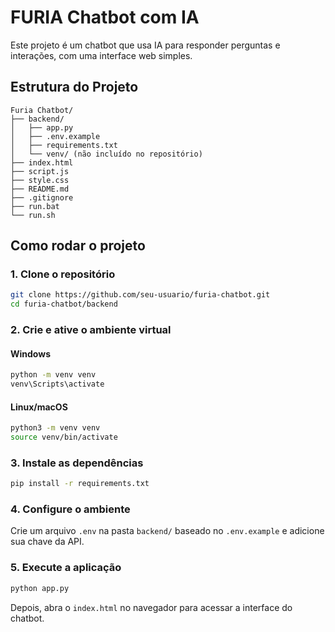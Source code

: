 
# FURIA Chatbot com IA

Este projeto é um chatbot que usa IA para responder perguntas e interações, com uma interface web simples.

## Estrutura do Projeto

```
Furia Chatbot/
├── backend/
│   ├── app.py
│   ├── .env.example
│   ├── requirements.txt
│   └── venv/ (não incluído no repositório)
├── index.html
├── script.js
├── style.css
├── README.md
├── .gitignore
├── run.bat
└── run.sh
```

## Como rodar o projeto

### 1. Clone o repositório
```bash
git clone https://github.com/seu-usuario/furia-chatbot.git
cd furia-chatbot/backend
```

### 2. Crie e ative o ambiente virtual

#### Windows
```bash
python -m venv venv
venv\Scripts\activate
```

#### Linux/macOS
```bash
python3 -m venv venv
source venv/bin/activate
```

### 3. Instale as dependências
```bash
pip install -r requirements.txt
```

### 4. Configure o ambiente
Crie um arquivo `.env` na pasta `backend/` baseado no `.env.example` e adicione sua chave da API.

### 5. Execute a aplicação
```bash
python app.py
```

Depois, abra o `index.html` no navegador para acessar a interface do chatbot.
